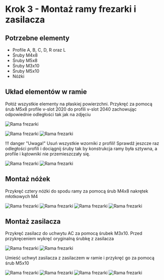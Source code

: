 # Krok 3 - Montaż ramy frezarki i zasilacza

## Potrzebne elementy
- Profile A, B, C, D, R oraz L
- Śruby M4x8
- Śruby M5x8
- Śruby M3x10
- Śruby M5x10
- Nóżki
## Układ elementów w ramie
Połóż wszystkie elementy na płaskiej powierzchni. Przykręć za pomocą śrub M5x8 profile v-slot 2020 do profili v-slot 2040 zachowując odpowiednie odległości tak jak na zdjęciu

![Rama frezarki](/MkDocsTest/resources/step3.1.webp)

![Rama frezarki](/MkDocsTest/resources/step3.2.webp)
![Rama frezarki](/MkDocsTest/resources/step3.3.webp)

!!! danger "Uwaga!"
    Usuń wszystkie wzorniki z profili! Sprawdź jeszcze raz odległości profili i dociągnij śruby tak by konstrukcja ramy była sztywna, a profile i kątowniki nie przemieszczały się.

![Rama frezarki](/MkDocsTest/resources/step3.4.webp)
![Rama frezarki](/MkDocsTest/resources/step3.5.webp)

## Montaż nóżek
Przykręć cztery nóżki do spodu ramy za pomocą śrub M4x8 nakrętek młotkowych M4

![Rama frezarki](/MkDocsTest/resources/step3.6.webp)
![Rama frezarki](/MkDocsTest/resources/step3.7.webp)
![Rama frezarki](/MkDocsTest/resources/step3.8.webp)
![Rama frezarki](/MkDocsTest/resources/step3.9.webp)

## Montaż zasilacza
Przykręć zasilacz do uchwytu AC za pomocą śrubek M3x10. Przed przykręceniem wykręć oryginalną śrubkę z zasilacza

![Rama frezarki](/MkDocsTest/resources/step3.10.webp)
![Rama frezarki](/MkDocsTest/resources/step3.11.webp)

Umieść uchwyt zasilacza z zasilaczem w ramie i przykręć go za pomocą śrub M5x10

![Rama frezarki](/MkDocsTest/resources/step3.12.webp)
![Rama frezarki](/MkDocsTest/resources/step3.13.webp)
![Rama frezarki](/MkDocsTest/resources/step3.14.webp)
![Rama frezarki](/MkDocsTest/resources/step3.15.webp)